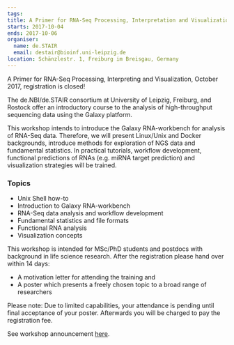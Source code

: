 ```yaml
---
tags:
title: A Primer for RNA-Seq Processing, Interpretation and Visualization
starts: 2017-10-04
ends: 2017-10-06
organiser:
  name: de.STAIR
  email: destair@bioinf.uni-leipzig.de
location: Schänzlestr. 1, Freiburg im Breisgau, Germany
---
```


A Primer for RNA-Seq Processing, Interpreting and Visualization, October 2017, registration is closed!

The de.NBI/de.STAIR consortium at University of Leipzig, Freiburg, and Rostock offer an introductory course to the
analysis of high-throughput sequencing data using the Galaxy platform.

This workshop intends to introduce the Galaxy RNA-workbench for analysis of RNA-Seq data. Therefore, we will present
Linux/Unix and Docker backgrounds, introduce methods for exploration of NGS data and fundamental statistics. In
practical tutorials, workflow development, functional predictions of RNAs (e.g. miRNA target prediction) and
visualization strategies will be trained.

### Topics

 - Unix Shell how-to
 - Introduction to Galaxy RNA-workbench
 - RNA-Seq data analysis and workflow development
 - Fundamental statistics and file formats
 - Functional RNA analysis
 - Visualization concepts

This workshop is intended for MSc/PhD students and postdocs with background in life science research. After the
registration please hand over within 14 days:

 - A motivation letter for attending the training and
 - A poster which presents a freely chosen topic to a broad range of researchers

Please note: Due to limited capabilities, your attendance is pending until final acceptance of your poster.
Afterwards you will be charged to pay the registration fee.

See workshop announcement <a href="http://destair.bioinf.uni-leipzig.de/event/de-stair-1-workshop/" target="_blank">here</a>.

